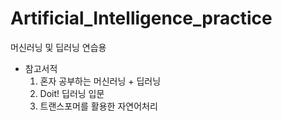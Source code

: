 # Artificial_Intelligence_practice
머신러닝 및 딥러닝 연습용 

- 참고서적
    1. 혼자 공부하는 머신러닝 + 딥러닝
    2. Doit! 딥러닝 입문
    3. 트랜스포머를 활용한 자연어처리
